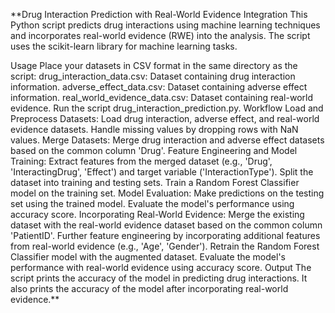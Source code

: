 **Drug Interaction Prediction with Real-World Evidence Integration
This Python script predicts drug interactions using machine learning techniques and incorporates real-world evidence (RWE) into the analysis. The script uses the scikit-learn library for machine learning tasks.

Usage
Place your datasets in CSV format in the same directory as the script:
drug_interaction_data.csv: Dataset containing drug interaction information.
adverse_effect_data.csv: Dataset containing adverse effect information.
real_world_evidence_data.csv: Dataset containing real-world evidence.
Run the script drug_interaction_prediction.py.
Workflow
Load and Preprocess Datasets:
Load drug interaction, adverse effect, and real-world evidence datasets.
Handle missing values by dropping rows with NaN values.
Merge Datasets:
Merge drug interaction and adverse effect datasets based on the common column 'Drug'.
Feature Engineering and Model Training:
Extract features from the merged dataset (e.g., 'Drug', 'InteractingDrug', 'Effect') and target variable ('InteractionType').
Split the dataset into training and testing sets.
Train a Random Forest Classifier model on the training set.
Model Evaluation:
Make predictions on the testing set using the trained model.
Evaluate the model's performance using accuracy score.
Incorporating Real-World Evidence:
Merge the existing dataset with the real-world evidence dataset based on the common column 'PatientID'.
Further feature engineering by incorporating additional features from real-world evidence (e.g., 'Age', 'Gender').
Retrain the Random Forest Classifier model with the augmented dataset.
Evaluate the model's performance with real-world evidence using accuracy score.
Output
The script prints the accuracy of the model in predicting drug interactions.
It also prints the accuracy of the model after incorporating real-world evidence.**
